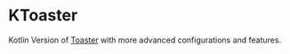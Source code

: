 # KToaster

Kotlin Version of [Toaster](https://github.com/getActivity/Toaster) with more advanced configurations and features.
